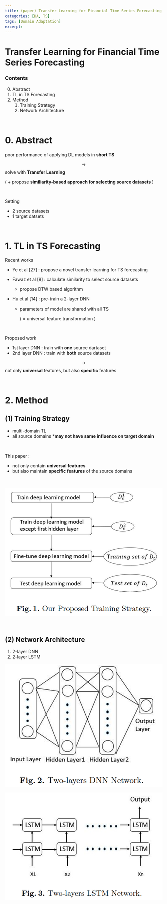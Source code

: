 ```yaml
---
title: (paper) Transfer Learning for Financial Time Series Forecasting
categories: [DA, TS]
tags: [Domain Adaptation]
excerpt: 
---
```


<script src="https://cdn.mathjax.org/mathjax/latest/MathJax.js?config=TeX-AMS-MML_HTMLorMML" type="text/javascript"></script>

# Transfer Learning for Financial Time Series Forecasting

### Contents

0. Abstract
1. TL in TS Forecasting
2. Method
   1. Training Strategy
   2. Network Architecture

<br>

# 0. Abstract

poor performance of applying DL models in **short TS**

$$\rightarrow$$ solve with **Transfer Learning**

( + propose **similiarity-based approach for selecting source datasets** )

<br>

Setting

- 2 source datasets
- 1 target datsets

<br>

# 1. TL in TS Forecasting

Recent works

- Ye et al [27] : propose a novel transfer learning for TS forecasting

- Fawaz et al [8] : calculate similarity to select source datasets

  - propose DTW based algorithm

- Hu et al [14] : pre-train a 2-layer DNN

  - parameters of model are shared with all TS

    ( = universal feature transformation )

<br>

Proposed work

- 1st layer DNN : train with **one** source dartaset
- 2nd layer DNN : train with **both** source datasets

$$\rightarrow$$ not only **universal** features, but also **specific** features

<br>

# 2. Method

## (1) Training Strategy

- multi-domain TL
- all source domains ***may not have same influence on target domain**

<br>

This paper :

- not only contain **universal features**
- but also maintain **specific features** of the source domains

<br>

![figure2](/assets/img/da/img12.png)

<br>

## (2) Network Architecture

1. 2-layer DNN
2. 2-layer LSTM

![figure2](/assets/img/da/img13.png)

![figure2](/assets/img/da/img14.png)

